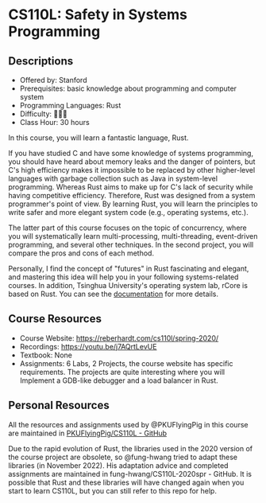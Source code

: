 # CS110L: Safety in Systems Programming

## Descriptions

- Offered by: Stanford
- Prerequisites: basic knowledge about programming and computer system
- Programming Languages: Rust
- Difficulty: 🌟🌟🌟
- Class Hour: 30 hours

In this course, you will learn a fantastic language, Rust.

If you have studied C and have some knowledge of systems programming, you should have heard about memory leaks and the danger of pointers, but C's high efficiency makes it impossible to be replaced by other higher-level languages with garbage collection such as Java in system-level programming. Whereas Rust aims to make up for C's lack of security while having competitive efficiency. Therefore, Rust was designed from a system programmer's point of view. By learning Rust, you will learn the principles to write safer and more elegant system code (e.g., operating systems, etc.).

The latter part of this course focuses on the topic of concurrency, where you will systematically learn multi-processing, multi-threading, event-driven programming, and several other techniques. In the second project, you will compare the pros and cons of each method. 

Personally, I find the concept of "futures" in Rust fascinating and elegant, and mastering this idea will help you in your following systems-related courses. In addition, Tsinghua University's operating system lab, rCore is based on Rust. You can see the [documentation](https://rcore-os.github.io/rCore-Tutorial-Book-v3/index.html) for more details.

## Course Resources

- Course Website: <https://reberhardt.com/cs110l/spring-2020/>
- Recordings: <https://youtu.be/j7AQrtLevUE>
- Textbook: None
- Assignments: 6 Labs, 2 Projects, the course website has specific requirements. The projects are quite interesting where you will Implement a GDB-like debugger and a load balancer in Rust.

## Personal Resources

All the resources and assignments used by @PKUFlyingPig in this course are maintained in [PKUFlyingPig/CS110L - GitHub](https://github.com/PKUFlyingPig/CS110L)

Due to the rapid evolution of Rust, the libraries used in the 2020 version of the course project are obsolete, so @fung-hwang tried to adapt these libraries (in November 2022). His adaptation advice and completed assignments are maintained in fung-hwang/CS110L-2020spr - GitHub. It is possible that Rust and these libraries will have changed again when you start to learn CS110L, but you can still refer to this repo for help.
